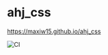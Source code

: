 # ahj_css
https://maxiw15.github.io/ahj_css

![CI](https://github.com/maxiw15/ahj_css/actions/workflows/web.yml/badge.svg)
